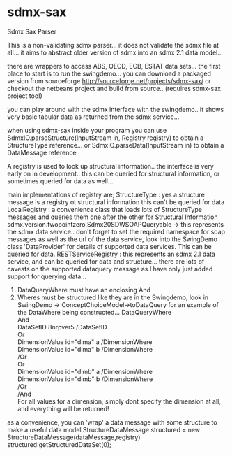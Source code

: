sdmx-sax
========

Sdmx Sax Parser

This is a non-validating sdmx parser... it does not validate the sdmx file at all...
it aims to abstract older version of sdmx into an sdmx 2.1 data model...

there are wrappers to access ABS, OECD, ECB, ESTAT data sets...
the first place to start is to run the swingdemo...
you can download a packaged version from sourceforge
http://sourceforge.net/projects/sdmx-sax/
or checkout the netbeans project and build from source.. (requires sdmx-sax project too!)

you can play around with the sdmx interface with the swingdemo.. it shows very basic tabular data as returned from the
sdmx service...

when using sdmx-sax inside your program you can use SdmxIO.parseStructure(InputStream in, Registry registry)
to obtain a StructureType reference... 
or SdmxIO.parseData(InputStream in)
to obtain a DataMessage reference

A registry is used to look up structural information.. the interface is very early on in development.. this can be queried for structural information, or sometimes queried for 
data as well...

main implementations of registry are;
StructureType : yes a structure message is a registry ot structural information this can't be queried for data
LocalRegistry : a convenience class that loads lots of StructureType messages and queries them one after the other for Structural Information
sdmx.version.twopointzero.Sdmx20SDWSOAPQueryable   -> this represents the sdmx data service.. don't forget to set the required namespace for soap messages
as well as the url of the data service, look into the SwingDemo class 'DataProvider' for details of supported data services. This can be queried for data.
RESTServiceRegistry : this represents an sdmx 2.1 data service, and can be queried for data and structure...
there are lots of caveats on the supported dataquery message as I have only just added support for querying data...
1. DataQueryWhere must have an enclosing And
2. Wheres must be structured like they are in the Swingdemo, look in SwingDemo -> ConceptChoiceModel->toDataQuery
   for an example of the DataWhere being constructed...
   DataQueryWhere<BR>
       And<BR>
       DataSetID 8nrpver5 /DataSetID<BR>
       Or<BR>
          DimensionValue id="dima" a /DimensionWhere<BR>
          DimensionValue id="dima" b /DimensionWhere<BR>
       /Or<BR>
       Or<BR>
          DimensionValue id="dimb" a /DimensionWhere<BR>
          DimensionValue id="dimb" b /DimensionWhere<BR>
       /Or<BR>
       /And<BR>
   </DataQueryWhere>
For all values for a dimension, simply dont specify the dimension at all, and everything will be returned!

as a convenience, you can 'wrap' a data message with some structure to make a useful data model
StructureDataMessage structured = new StructureDataMessage(dataMessage,registry)
structured.getStructuredDataSet(0);



